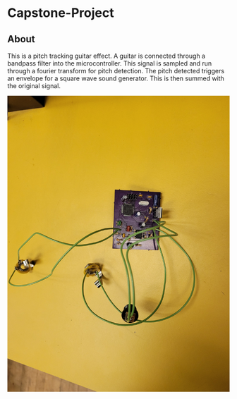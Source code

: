 # Capstone-Project

## About
This is a pitch tracking guitar effect.
A guitar is connected through a bandpass filter into the microcontroller.
This signal is sampled and run through a fourier transform for pitch detection.
The pitch detected triggers an envelope for a square wave sound generator.
This is then summed with the original signal.

![image](proj.jpg)

